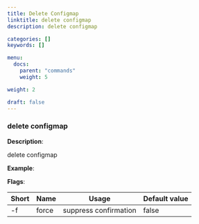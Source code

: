 ```yaml
---
title: Delete Configmap
linktitle: delete configmap
description: delete configmap

categories: []
keywords: []

menu:
  docs:
    parent: "commands"
    weight: 5

weight: 2

draft: false
---
```


### delete configmap

**Description**:

delete configmap

**Example**:



**Flags**:

| Short | Name | Usage | Default value |
| ----- | ---- | ----- | ------------- |
| -f | force | suppress confirmation | false |



